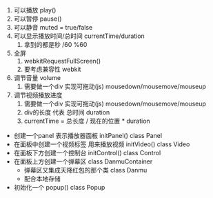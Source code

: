 1. 可以播放 play()
2. 可以暂停 pause()
3. 可以静音 muted = true/false
4. 可以显示播放时间/总时间 currentTime/duration 
   1. 拿到的都是秒 /60 %60
5. 全屏
   1. webkitRequestFullScreen()
   2. 要考虑兼容性 webkit
6. 调节音量 volume  
   1. 需要做一个div 实现可拖动(js) mousedown/mousemove/mouseup
7. 调节视频播放进度
   1. 需要做一个div 实现可拖动(js) mousedown/mousemove/mouseup
   2. div的长度 代表 总时间 duration
   3. currentTime = 总长度 / 现在的位置 * duration


+ 创建一个panel 表示播放器面板 initPanel() class Panel
+ 在面板中创建一个视频标签 用来播放视频 initVideo() class Video
+ 在面板下方创建一个控制台  initControl() class Control
+ 在面板上方创建一个弹幕区 class DanmuContainer
  + 弹幕区又集成天降红包的那个类  class Danmu
  + 配合本地存储 
+ 初始化一个 popup()  class Popup